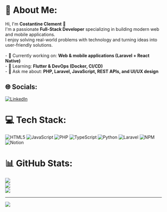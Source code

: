 # 💫 About Me:
Hi, I'm **Costantine Clement** 👋  <br>I'm a passionate **Full-Stack Developer** specializing in building modern web and mobile applications.  <br>I enjoy solving real-world problems with technology and turning ideas into user-friendly solutions.  <br><br>- 🔭 Currently working on: **Web & mobile applications (Laravel + React Native)**  <br>- 🌱 Learning: **Flutter & DevOps (Docker, CI/CD)**  <br>- 💬 Ask me about: **PHP, Laravel, JavaScript, REST APIs, and UI/UX design**  <br>


## 🌐 Socials:
[![LinkedIn](https://img.shields.io/badge/LinkedIn-%230077B5.svg?logo=linkedin&logoColor=white)](https://linkedin.com/in/https://www.linkedin.com/in/costantine-ntui) 

# 💻 Tech Stack:
![HTML5](https://img.shields.io/badge/html5-%23E34F26.svg?style=for-the-badge&logo=html5&logoColor=white) ![JavaScript](https://img.shields.io/badge/javascript-%23323330.svg?style=for-the-badge&logo=javascript&logoColor=%23F7DF1E) ![PHP](https://img.shields.io/badge/php-%23777BB4.svg?style=for-the-badge&logo=php&logoColor=white) ![TypeScript](https://img.shields.io/badge/typescript-%23007ACC.svg?style=for-the-badge&logo=typescript&logoColor=white) ![Python](https://img.shields.io/badge/python-3670A0?style=for-the-badge&logo=python&logoColor=ffdd54) ![Laravel](https://img.shields.io/badge/laravel-%23FF2D20.svg?style=for-the-badge&logo=laravel&logoColor=white) ![NPM](https://img.shields.io/badge/NPM-%23CB3837.svg?style=for-the-badge&logo=npm&logoColor=white) ![Notion](https://img.shields.io/badge/Notion-%23000000.svg?style=for-the-badge&logo=notion&logoColor=white)
# 📊 GitHub Stats:
![](https://github-readme-stats.vercel.app/api?username=ntui04&theme=dark&hide_border=true&include_all_commits=false&count_private=false)<br/>
![](https://nirzak-streak-stats.vercel.app/?user=ntui04&theme=dark&hide_border=true)<br/>
![](https://github-readme-stats.vercel.app/api/top-langs/?username=ntui04&theme=dark&hide_border=true&include_all_commits=false&count_private=false&layout=compact)

---
[![](https://visitcount.itsvg.in/api?id=ntui04&icon=0&color=0)](https://visitcount.itsvg.in)

<!-- Proudly created with GPRM ( https://gprm.itsvg.in ) -->
